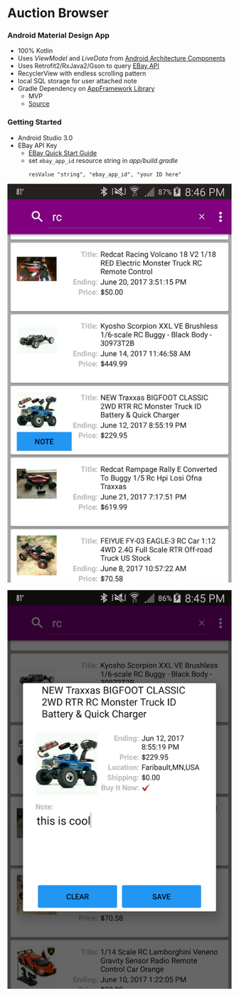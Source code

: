 # Auction Browser

### Android Material Design App

* 100% Kotlin
* Uses *ViewModel* and *LiveData* from [Android Architecture Components](https://developer.android.com/topic/libraries/architecture/index.html)
* Uses Retrofit2/RxJava2/Gson to query [EBay API](http://developer.ebay.com/Devzone/finding/CallRef/findItemsByKeywords.html)
* RecyclerView with endless scrolling pattern
* local SQL storage for user attached note
* Gradle Dependency on [AppFramework Library](https://github.com/balch/MockTrade#application-framework)
    * MVP
    * [Source](https://github.com/balch/MockTrade/tree/master/AppFramework)

### Getting Started

* Android Studio 3.0
* EBay API Key
    * [EBay Quick Start Guide](https://go.developer.ebay.com/quick-start-guide)
    * set `ebay_app_id` resource string in  _app/build.gradle_
        ```
        resValue "string", "ebay_app_id", "your ID here"
        ```

![Screen Shot 1](./AuctionBrowser_ss1.png)

![Screen Shot 3](./AuctionBrowser_ss3.png)
